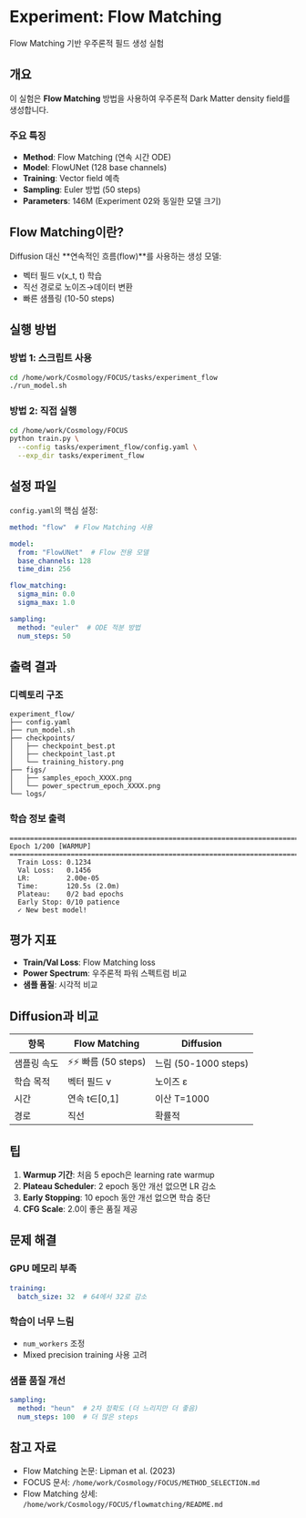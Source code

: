 # Experiment: Flow Matching

Flow Matching 기반 우주론적 필드 생성 실험

## 개요

이 실험은 **Flow Matching** 방법을 사용하여 우주론적 Dark Matter density field를 생성합니다.

### 주요 특징

- **Method**: Flow Matching (연속 시간 ODE)
- **Model**: FlowUNet (128 base channels)
- **Training**: Vector field 예측
- **Sampling**: Euler 방법 (50 steps)
- **Parameters**: 146M (Experiment 02와 동일한 모델 크기)

## Flow Matching이란?

Diffusion 대신 **연속적인 흐름(flow)**를 사용하는 생성 모델:
- 벡터 필드 v(x_t, t) 학습
- 직선 경로로 노이즈→데이터 변환
- 빠른 샘플링 (10-50 steps)

## 실행 방법

### 방법 1: 스크립트 사용
```bash
cd /home/work/Cosmology/FOCUS/tasks/experiment_flow
./run_model.sh
```

### 방법 2: 직접 실행
```bash
cd /home/work/Cosmology/FOCUS
python train.py \
  --config tasks/experiment_flow/config.yaml \
  --exp_dir tasks/experiment_flow
```

## 설정 파일

`config.yaml`의 핵심 설정:

```yaml
method: "flow"  # Flow Matching 사용

model:
  from: "FlowUNet"  # Flow 전용 모델
  base_channels: 128
  time_dim: 256

flow_matching:
  sigma_min: 0.0
  sigma_max: 1.0

sampling:
  method: "euler"  # ODE 적분 방법
  num_steps: 50
```

## 출력 결과

### 디렉토리 구조
```
experiment_flow/
├── config.yaml
├── run_model.sh
├── checkpoints/
│   ├── checkpoint_best.pt
│   ├── checkpoint_last.pt
│   └── training_history.png
├── figs/
│   ├── samples_epoch_XXXX.png
│   └── power_spectrum_epoch_XXXX.png
└── logs/
```

### 학습 정보 출력

```
================================================================================
Epoch 1/200 [WARMUP]
================================================================================
  Train Loss: 0.1234
  Val Loss:   0.1456
  LR:         2.00e-05
  Time:       120.5s (2.0m)
  Plateau:    0/2 bad epochs
  Early Stop: 0/10 patience
  ✓ New best model!
```

## 평가 지표

- **Train/Val Loss**: Flow Matching loss
- **Power Spectrum**: 우주론적 파워 스펙트럼 비교
- **샘플 품질**: 시각적 비교

## Diffusion과 비교

| 항목 | Flow Matching | Diffusion |
|------|--------------|-----------|
| 샘플링 속도 | ⚡⚡ 빠름 (50 steps) | 느림 (50-1000 steps) |
| 학습 목적 | 벡터 필드 v | 노이즈 ε |
| 시간 | 연속 t∈[0,1] | 이산 T=1000 |
| 경로 | 직선 | 확률적 |

## 팁

1. **Warmup 기간**: 처음 5 epoch은 learning rate warmup
2. **Plateau Scheduler**: 2 epoch 동안 개선 없으면 LR 감소
3. **Early Stopping**: 10 epoch 동안 개선 없으면 학습 중단
4. **CFG Scale**: 2.0이 좋은 품질 제공

## 문제 해결

### GPU 메모리 부족
```yaml
training:
  batch_size: 32  # 64에서 32로 감소
```

### 학습이 너무 느림
- `num_workers` 조정
- Mixed precision training 사용 고려

### 샘플 품질 개선
```yaml
sampling:
  method: "heun"  # 2차 정확도 (더 느리지만 더 좋음)
  num_steps: 100  # 더 많은 steps
```

## 참고 자료

- Flow Matching 논문: Lipman et al. (2023)
- FOCUS 문서: `/home/work/Cosmology/FOCUS/METHOD_SELECTION.md`
- Flow Matching 상세: `/home/work/Cosmology/FOCUS/flowmatching/README.md`

